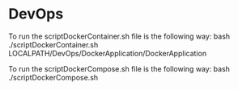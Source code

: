 # DevOps

To run the scriptDockerContainer.sh file is the following way:
bash ./scriptDockerContainer.sh  LOCALPATH/DevOps/DockerApplication/DockerApplication


To run the scriptDockerCompose.sh file is the following way:
bash ./scriptDockerCompose.sh

